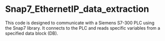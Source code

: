 # Snap7_EthernetIP_data_extraction
This code is designed to communicate with a Siemens S7-300 PLC using the Snap7 library. It connects to the PLC and reads specific variables from a specified data block (DB).
